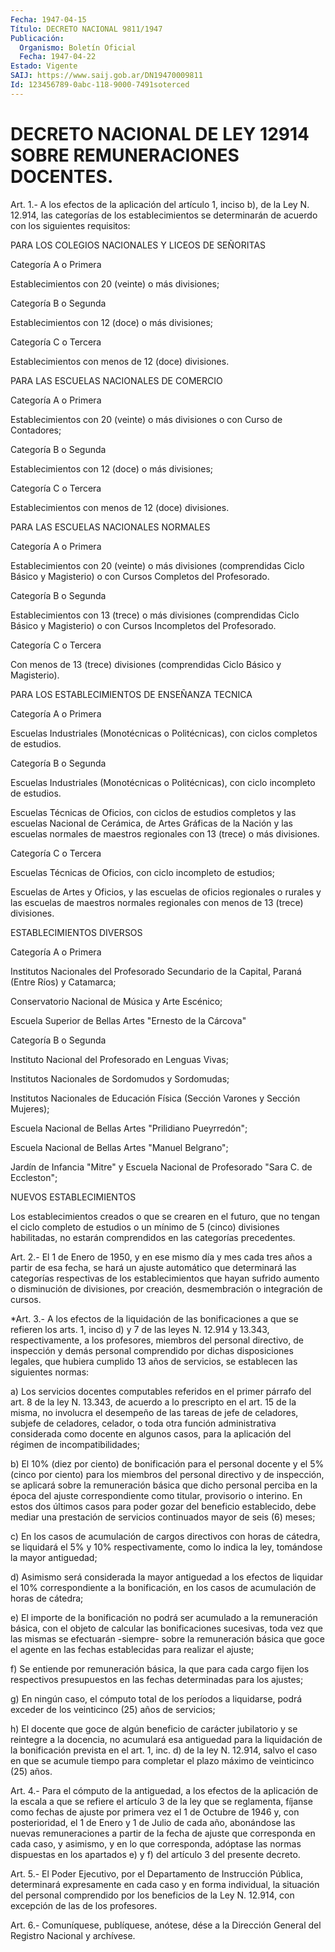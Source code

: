 ```yaml
---
Fecha: 1947-04-15
Título: DECRETO NACIONAL 9811/1947
Publicación:
  Organismo: Boletín Oficial
  Fecha: 1947-04-22
Estado: Vigente
SAIJ: https://www.saij.gob.ar/DN19470009811
Id: 123456789-0abc-118-9000-7491soterced
---
```

# DECRETO NACIONAL DE LEY 12914 SOBRE REMUNERACIONES DOCENTES.

<a id="1"></a>
Art. 1.- A los efectos de la aplicación del artículo 1, inciso b), de la Ley N. 12.914, las categorías de los establecimientos se determinarán   de  acuerdo  con  los  siguientes  requisitos:

PARA LOS COLEGIOS NACIONALES Y LICEOS DE SEÑORITAS

Categoría A o Primera

Establecimientos con 20 (veinte) o más divisiones;

Categoría B o Segunda

Establecimientos con 12 (doce) o más divisiones;

Categoría C o Tercera

Establecimientos    con    menos  de  12  (doce)  divisiones.

PARA LAS ESCUELAS NACIONALES DE COMERCIO

Categoría A o Primera

Establecimientos con 20 (veinte)  o  más  divisiones o con Curso de Contadores;

Categoría B o Segunda

Establecimientos con 12 (doce) o más divisiones;

Categoría C o Tercera

Establecimientos    con  menos  de  12  (doce)  divisiones.

PARA LAS ESCUELAS NACIONALES NORMALES

Categoría A o Primera

Establecimientos con  20  (veinte)  o  más divisiones (comprendidas Ciclo Básico y Magisterio) o con Cursos Completos del Profesorado.

Categoría B o Segunda

Establecimientos  con  13  (trece)  o más divisiones  (comprendidas Ciclo Básico y Magisterio) o con Cursos Incompletos del Profesorado.

Categoría C o Tercera

Con  menos de 13 (trece) divisiones (comprendidas  Ciclo  Básico  y Magisterio).

PARA LOS ESTABLECIMIENTOS DE ENSEÑANZA TECNICA

Categoría A o Primera

Escuelas  Industriales  (Monotécnicas  o  Politécnicas), con ciclos completos de estudios.

Categoría B o Segunda

Escuelas  Industriales  (Monotécnicas  o Politécnicas),  con  ciclo incompleto de estudios.

Escuelas Técnicas de Oficios, con ciclos  de  estudios  completos y las  escuelas Nacional de Cerámica, de Artes Gráficas de la  Nación y las  escuelas  normales  de  maestros regionales con 13 (trece) o más divisiones.

Categoría C o Tercera

Escuelas Técnicas de Oficios, con  ciclo  incompleto  de  estudios;

Escuelas  de  Artes y Oficios, y las escuelas de oficios regionales o rurales y las  escuelas de maestros normales regionales con menos de 13 (trece) divisiones.

ESTABLECIMIENTOS DIVERSOS

Categoría A o Primera

Institutos Nacionales  del  Profesorado  Secundario  de la Capital, Paraná (Entre Ríos) y Catamarca;

Conservatorio Nacional de Música y Arte Escénico;

Escuela  Superior  de  Bellas  Artes  "Ernesto de la Cárcova"

Categoría B o Segunda

Instituto  Nacional  del  Profesorado  en  Lenguas    Vivas;

Institutos Nacionales de Sordomudos y Sordomudas;

Institutos  Nacionales  de  Educación  Física  (Sección  Varones  y Sección Mujeres);

Escuela  Nacional  de  Bellas  Artes  "Prilidiano Pueyrredón";

Escuela  Nacional  de  Bellas  Artes  "Manuel    Belgrano";

Jardín  de Infancia "Mitre" y Escuela Nacional de Profesorado "Sara C. de Eccleston";

NUEVOS ESTABLECIMIENTOS

Los establecimientos  creados o que se crearen en el futuro, que no tengan el ciclo completo  de  estudios  o  un  mínimo  de 5 (cinco) divisiones  habilitadas,  no estarán comprendidos en las categorías precedentes.

<a id="2"></a>
Art.  2.- El 1 de Enero de 1950, y en ese mismo día y mes cada tres años a  partir  de esa fecha, se hará un ajuste automático que determinará las categorías  respectivas de los establecimientos que hayan sufrido aumento o disminución  de  divisiones,  por creación, desmembración o integración de cursos.

<a id="3"></a>
*Art. 3.- A los efectos de la liquidación de las bonificaciones a que se refieren los arts. 1, inciso d) y 7 de las leyes N. 12.914 y 13.343, respectivamente,  a  los  profesores,  miembros  del personal  directivo, de inspección y demás personal comprendido por dichas disposiciones  legales,  que  hubiera  cumplido  13  años de servicios, se establecen las siguientes normas:

a)  Los  servicios  docentes  computables  referidos  en  el primer párrafo  del art. 8 de la ley N. 13.343, de acuerdo a lo prescripto en el art.  15 de la misma, no involucra el desempeño de las tareas de jefe de celadores,  subjefe  de  celadores, celador, o toda otra función administrativa considerada como  docente  en algunos casos, para  la  aplicación  del  régimen  de  incompatibilidades;

b)  El  10%  (diez  por  ciento)  de  bonificación para el personal docente y el 5% (cinco por ciento) para  los  miembros del personal directivo  y  de  inspección,  se  aplicará  sobre la  remuneración básica  que  dicho  personal  perciba  en  la  época    del  ajuste correspondiente  como titular, provisorio o interino. En estos  dos últimos casos para  poder  gozar  del  beneficio  establecido, debe mediar una prestación de servicios continuados mayor  de  seis  (6) meses;

c)  En  los  casos de acumulación de cargos directivos con horas de cátedra, se liquidará  el  5% y 10% respectivamente, como lo indica la ley, tomándose la mayor antiguedad;

d) Asimismo será considerada  la  mayor antiguedad a los efectos de liquidar el 10% correspondiente a la  bonificación, en los casos de acumulación de horas de cátedra;

e)  El  importe  de la bonificación no podrá  ser  acumulado  a  la remuneración básica,  con  el objeto de calcular las bonificaciones sucesivas, toda vez que las  mismas  se  efectuarán -siempre- sobre la remuneración básica que goce el agente en las fechas establecidas para realizar el ajuste;

f)  Se entiende por remuneración básica, la  que  para  cada  cargo fijen  los respectivos presupuestos en las fechas determinadas para los ajustes;

g) En ningún  caso,  el cómputo total de los períodos a liquidarse, podrá  exceder de los veinticinco  (25)  años  de  servicios;

h) El docente  que  goce de algún beneficio de carácter jubilatorio y se reintegre a la docencia,  no  acumulará esa antiguedad para la liquidación de la bonificación prevista  en  el  art. 1, inc. d) de la  ley  N.  12.914,  salvo el caso en que se acumule  tiempo  para completar el plazo máximo de veinticinco (25) años.

<a id="4"></a>
Art. 4.- Para el cómputo de la antiguedad, a los efectos de la aplicación  de  la  escala a que se refiere el artículo 3 de la ley que se reglamenta, fíjanse  como  fechas  de ajuste por primera vez el 1 de Octubre de 1946 y, con posterioridad,  el 1 de Enero y 1 de Julio  de cada año, abonándose las nuevas remuneraciones  a  partir de la fecha  de  ajuste que corresponda en cada caso, y asimismo, y en  lo que corresponda,  adóptase  las  normas  dispuestas  en  los apartados e) y f) del artículo 3 del presente decreto.

<a id="5"></a>
Art. 5.- El Poder Ejecutivo, por el Departamento de Instrucción Pública, determinará expresamente en cada caso y en forma individual, la situación del personal comprendido por los beneficios de la Ley N. 12.914, con excepción de las de los profesores.

<a id="6"></a>
Art. 6.- Comuníquese, publíquese, anótese, dése a la Dirección General del Registro Nacional y archívese.